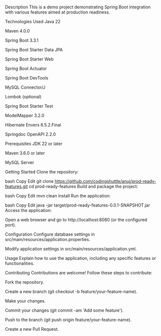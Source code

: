 Description
This is a demo project demonstrating Spring Boot integration with various features aimed at production readiness.

Technologies Used
Java 22

Maven 4.0.0

Spring Boot 3.3.1

Spring Boot Starter Data JPA

Spring Boot Starter Web

Spring Boot Actuator

Spring Boot DevTools

MySQL Connector/J

Lombok (optional)

Spring Boot Starter Test

ModelMapper 3.2.0

Hibernate Envers 6.5.2.Final

Springdoc OpenAPI 2.2.0

Prerequisites
JDK 22 or later

Maven 3.6.0 or later

MySQL Server

Getting Started
Clone the repository:

bash
Copy
Edit
git clone https://github.com/codingshuttle/anuj/prod-ready-features.git
cd prod-ready-features
Build and package the project:

bash
Copy
Edit
mvn clean install
Run the application:

bash
Copy
Edit
java -jar target/prod-ready-features-0.0.1-SNAPSHOT.jar
Access the application:

Open a web browser and go to http://localhost:8080 (or the configured port).

Configuration
Configure database settings in src/main/resources/application.properties.

Modify application settings in src/main/resources/application.yml.

Usage
Explain how to use the application, including any specific features or functionalities.

Contributing
Contributions are welcome! Follow these steps to contribute:

Fork the repository.

Create a new branch (git checkout -b feature/your-feature-name).

Make your changes.

Commit your changes (git commit -am 'Add some feature').

Push to the branch (git push origin feature/your-feature-name).

Create a new Pull Request.

